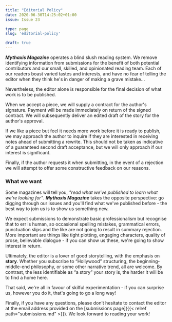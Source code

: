 ```yaml
---
title: "Editorial Policy"
date: 2020-06-30T14:25:02+01:00
issue: Issue 23

type: page
slug: 'editorial-policy'

draft: true
---
```


***Mythaxis Magazine*** operates a blind slush reading system. We remove identifying information from submissions for the benefit of both potential contributors and our small, skilled, and opinionated reading team. Each of our readers boast varied tastes and interests, and have no fear of telling the editor when they think he's in danger of making a grave mistake...

Nevertheless, the editor alone is responsible for the final decision of what work is to be published.

When we accept a piece, we will supply a contract for the author's signature. Payment will be made immediately on return of the signed contract. We will subsequently deliver an edited draft of the story for the author's approval.

If we like a piece but feel it needs more work before it is ready to publish, we may approach the author to inquire if they are interested in receiving notes ahead of submitting a rewrite. This should not be taken as indicative of a guaranteed second draft acceptance, but we will only approach if our interest is significant.

Finally, if the author requests it when submitting, in the event of a rejection we will attempt to offer some constructive feedback on our reasons.

 

### What we want

Some magazines will tell you, *"read what we've published to learn what we're looking for"*. ***Mythaxis Magazine*** takes the opposite perspective: go digging through our issues and you'll find what we've published before - the best way to join us is to show us something new.

We expect submissions to demonstrate basic professionalism but recognise that to err is human, so occasional spelling mistakes, grammatical errors, punctuation slips and the like are not going to result in summary rejection. More important are things like tight plotting, engaging characters, quality of prose, believable dialogue - if you can show us these, we're going to show interest in return.

Ultimately, the editor is a lover of good storytelling, with the emphasis on **story**. Whether you subscribe to “Hollywood” structuring, the beginning-middle-end philosophy, or some other narrative trend, all are welcome. By contrast, the less identifiable as “a story” your story is, the harder it will be to find a home here.

That said, we're all in favour of skilful experimentation - if you can surprise us, however you do it, that's going to go a long way!

Finally, if you have any questions, please don’t hesitate to contact the editor at the email address provided on the [submissions page]({{< relref path="submissions.md" >}}). We look forward to reading your work!